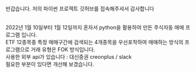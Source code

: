 반갑습니다. 저의 파이썬 프로젝트 깃허브를 접속해주셔서 감사합니다 <br><br>

2022년 1월 10일부터 1월 12일까지 혼자서 python을 활용하여 만든 주식자동 매매 프로그램 입니다. <br>
ETF 12종목중 특정 매매구간에 검색되는 4개종목을 우선포착하여 매매하는 방식의 프로그램으로 거래 유형은 FOK 방식입니다. <br>
사용한 외부 api가 있습니다 : 대신증권 creonplus / slack <br>
필요한 부분이 있다면 개선해 보겠습니다. <br>
